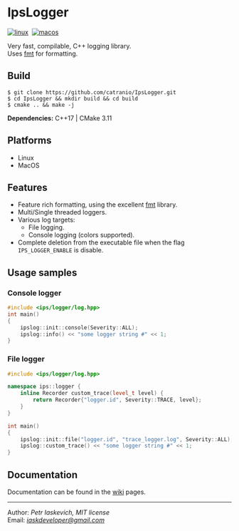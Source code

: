 # IpsLogger

[![linux](https://github.com/catranio/IpsLogger/actions/workflows/linux.yml/badge.svg)](https://github.com/catranio/IpsLogger/actions/workflows/linux.yml)&nbsp;
[![macos](https://github.com/catranio/IpsLogger/actions/workflows/macos.yml/badge.svg)](https://github.com/catranio/IpsLogger/actions/workflows/macos.yml)&nbsp;

Very fast, compilable, C++ logging library. \
Uses [fmt](https://github.com/fmtlib/fmt) for formatting.

## Build

```console
$ git clone https://github.com/catranio/IpsLogger.git
$ cd IpsLogger && mkdir build && cd build
$ cmake .. && make -j
```
**Dependencies:** C++17 | CMake 3.11

## Platforms
* Linux
* MacOS

## Features
* Feature rich formatting, using the excellent [fmt](https://github.com/fmtlib/fmt) library.
* Multi/Single threaded loggers.
* Various log targets:
    * File logging.
    * Console logging (colors supported).
* Complete deletion from the executable file when the flag `IPS_LOGGER_ENABLE` is disable.

## Usage samples

### Console logger 
```c++
#include <ips/logger/log.hpp>
int main() 
{
    ipslog::init::console(Severity::ALL);
    ipslog::info() << "some logger string #" << 1;
}
```

### File logger
```c++
#include <ips/logger/log.hpp>

namespace ips::logger {
    inline Recorder custom_trace(level_t level) {
        return Recorder{"logger.id", Severity::TRACE, level};
    }
}

int main() 
{
    ipslog::init::file("logger.id", "trace_logger.log", Severity::ALL);
    ipslog::custom_trace() << "some logger string #" << 1;
}
```

## Documentation
Documentation can be found in the [wiki](https://github.com/catranio/IpsLogger/wiki) pages.

---
Author: *Petr Iaskevich, MIT license*\
Email: *iaskdeveloper@gmail.com*
